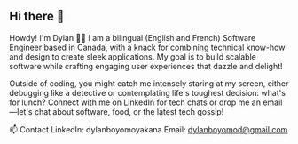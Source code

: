 ## Hi there 👋

<!--
**boyomoyd/boyomoyd** is a ✨ _special_ ✨ repository because its `README.md` (this file) appears on your GitHub profile.

Here are some ideas to get you started:

- 🔭 I’m currently working on ...
- 🌱 I’m currently learning ...
- 👯 I’m looking to collaborate on ...
- 🤔 I’m looking for help with ...
- 💬 Ask me about ...
- 📫 How to reach me: ...
- 😄 Pronouns: ...
- ⚡ Fun fact: ...
-->
Howdy! I'm Dylan 👋🏿
I am a bilingual (English and French) Software Engineer based in Canada, with a knack for combining technical know-how and design to create sleek applications. My goal is to build scalable software while crafting engaging user experiences that dazzle and delight!

Outside of coding, you might catch me intensely staring at my screen, either debugging like a detective or contemplating life's toughest decision: what's for lunch? Connect with me on LinkedIn for tech chats or drop me an email—let's chat about software, food, or the latest tech gossip!

📫 Contact
LinkedIn: dylanboyomoyakana
Email: dylanboyomod@gmail.com
